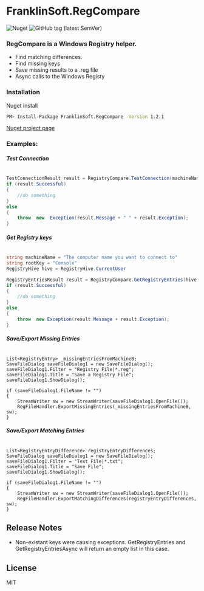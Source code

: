 # FranklinSoft.RegCompare
![Nuget](https://img.shields.io/nuget/v/FranklinSoft.RegCompare?style=for-the-badge) ![GitHub tag (latest SemVer)](https://img.shields.io/github/tag/DouganRedhammer/FranklinSoft.RegCompare?style=for-the-badge)

### RegCompare is a Windows Registry helper.
- Find matching differences.
- Find missing keys
- Save missing results to a .reg file
- Async calls to the Windows Registy 
### Installation

Nuget install 
```sh
PM> Install-Package FranklinSoft.RegCompare -Version 1.2.1
```
[Nuget project page](https://www.nuget.org/packages/FranklinSoft.RegCompare/)

### Examples:
##### Test Connection

```csharp

TestConnectionResult result = RegistryCompare.TestConnection(machineName);
if (result.Successful)
{
    //do something
}
else
{
    throw  new  Exception(result.Message + " " + result.Exception);
}
```

##### Get Registry keys
```csharp

string machineName = "The computer name you want to connect to"
string rootKey = "Console"
RegistryHive hive = RegistryHive.CurrentUser

RegistryEntriesResult result = RegistryCompare.GetRegistryEntries(hive, rootKey, machineName);
if (result.Successful)
{
    //do something
}
else
{
    throw  new Exception(result.Message + result.Exception);
}
```

##### Save/Export Missing Entries
```

List<RegistryEntry> _missingEntriesFromMachineB;
SaveFileDialog saveFileDialog1 = new SaveFileDialog();
saveFileDialog1.Filter = "Registry File|*.reg";
saveFileDialog1.Title = "Save a Registry File";
saveFileDialog1.ShowDialog();

if (saveFileDialog1.FileName != "")
{
    StreamWriter sw = new StreamWriter(saveFileDialog1.OpenFile());
    RegFileHandler.ExportMissingEntries(_missingEntriesFromMachineB, sw);
}
```

##### Save/Export Matching Entries
```

List<RegistryEntryDifference> registryEntryDifferences;
SaveFileDialog saveFileDialog1 = new SaveFileDialog();
saveFileDialog1.Filter = "Text File|*.txt";
saveFileDialog1.Title = "Save File";
saveFileDialog1.ShowDialog();

if (saveFileDialog1.FileName != "")
{
    StreamWriter sw = new StreamWriter(saveFileDialog1.OpenFile());
    RegFileHandler.ExportMatchingDifferences(registryEntryDifferences, sw);
}
```

## Release Notes
* Non-existant keys were causing exceptions. GetRegistryEntries and GetRegistryEntriesAsync will return an empty list in this case.



License
----

MIT
